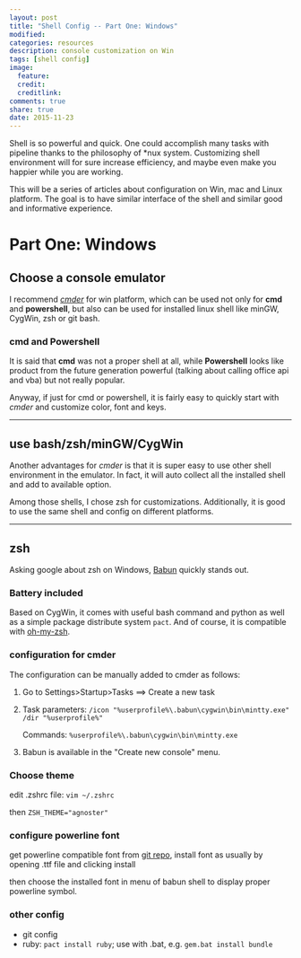 ```yaml
---
layout: post
title: "Shell Config -- Part One: Windows"
modified:
categories: resources
description: console customization on Win
tags: [shell config]
image:
  feature:
  credit:
  creditlink:
comments: true
share: true
date: 2015-11-23
---
```


Shell is so powerful and quick. One could accomplish many tasks with pipeline thanks to the philosophy of \*nux system. Customizing shell environment will for sure increase efficiency, and maybe even make you happier while you are working.

This will be a series of articles about configuration on Win, mac and Linux platform. The goal is to have similar interface of the shell and similar good and informative experience.

Part One: Windows
====

## Choose a console emulator
I recommend *[cmder](http://cmder.net/)* for win platform, which can be used not only for **cmd** and **powershell**, but also can be used for installed linux shell like minGW, CygWin, zsh or git bash.


### cmd and Powershell
It is said that **cmd** was not a proper shell at all, while **Powershell** looks like product from the future generation powerful (talking about calling office api and vba) but not really popular.

Anyway, if just for cmd or powershell, it is fairly easy to quickly start with *cmder* and customize color, font and keys.

___

## use bash/zsh/minGW/CygWin
Another advantages for *cmder* is that it is super easy to use other shell environment in the emulator. In fact, it will auto collect all the installed shell and add to available option.

Among those shells, I chose zsh for customizations. Additionally, it is good to use the same shell and config on different platforms.

___

## zsh
Asking google about zsh on Windows, [Babun](http://babun.github.io/) quickly stands out.

### Battery included

Based on CygWin, it comes with useful bash command and python as well as a simple package distribute system `pact`. And of course, it is compatible with [oh-my-zsh](https://github.com/robbyrussell/oh-my-zsh).

### configuration for cmder

The configuration can be manually added to cmder as follows:

1. Go to Settings>Startup>Tasks ==> Create a new task
2. Task parameters: `/icon "%userprofile%\.babun\cygwin\bin\mintty.exe" /dir "%userprofile%"`

    Commands: `%userprofile%\.babun\cygwin\bin\mintty.exe`
3. Babun is available in the "Create new console" menu.

### Choose theme
edit .zshrc file: `vim ~/.zshrc`

then `ZSH_THEME="agnoster"`

### configure powerline font
get powerline compatible font from [git repo](https://github.com/powerline/fonts), install font as usually by opening .ttf file and clicking install

then choose the installed font in menu of babun shell to display proper powerline symbol.

### other config
- git config
- ruby: `pact install ruby`; use with .bat, e.g. `gem.bat install bundle`



